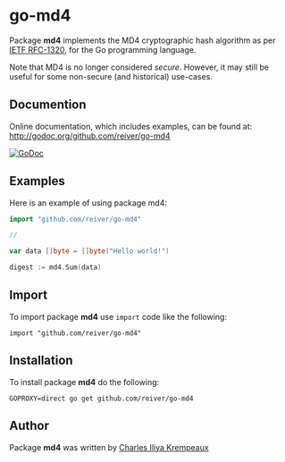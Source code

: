 # go-md4

Package **md4** implements the MD4 cryptographic hash algorithm as per [IETF RFC-1320](https://datatracker.ietf.org/doc/html/rfc1320), for the Go programming language.

Note that MD4 is no longer considered _secure_.
However, it may still be useful for some non-secure (and historical) use-cases.

## Documention

Online documentation, which includes examples, can be found at: http://godoc.org/github.com/reiver/go-md4

[![GoDoc](https://godoc.org/github.com/reiver/go-md4?status.svg)](https://godoc.org/github.com/reiver/go-md4)

## Examples

Here is an example of using package md4:

```go
import "github.com/reiver/go-md4"

//

var data []byte = []byte("Hello world!")

digest := md4.Sum(data)
```

## Import

To import package **md4** use `import` code like the following:
```
import "github.com/reiver/go-md4"
```

## Installation

To install package **md4** do the following:
```
GOPROXY=direct go get github.com/reiver/go-md4
```

## Author

Package **md4** was written by [Charles Iliya Krempeaux](http://reiver.link)
